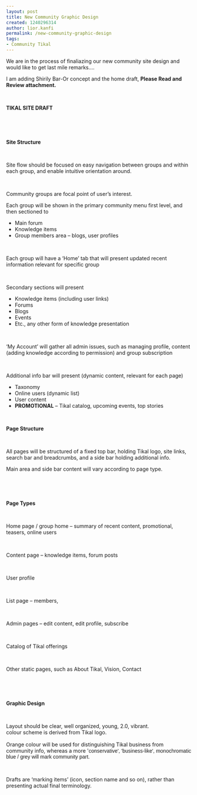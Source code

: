 ```yaml
---
layout: post
title: New Community Graphic Design
created: 1240296314
author: lior.kanfi
permalink: /new-community-graphic-design
tags:
- Community Tikal
---
```

<p><img alt="" src="files/001_home.jpg" />We are in the process of finaliazing our new community site design and would like to get last mile remarks....</p>
<p>I am adding Shirily Bar-Or concept and the home draft, <strong>Please Read and Review attachment.<br />
</strong></p>
<p class="MsoNormal">&nbsp;</p>
<p class="MsoNormal"><b><span>TIKAL</span></b><b><span> SITE DRAFT</span></b></p>
<p class="MsoNormal"><b><span>&nbsp;</span></b></p>
<p class="MsoNormal"><b><span>&nbsp;</span></b></p>
<p class="MsoNormal"><b><span>Site Structure</span></b></p>
<p class="MsoNormal"><span>&nbsp;</span></p>
<p class="MsoNormal"><span>Site flow should be focused on easy navigation between groups and within each group, and enable intuitive orientation around.</span></p>
<p class="MsoNormal"><span>&nbsp;</span></p>
<p class="MsoNormal"><span>Community groups are focal point of user&rsquo;s interest.</span></p>
<p class="MsoNormal"><span>Each group will be shown in the primary community menu first level, and then sectioned to </span></p>
<ul type="disc">
 <li class="MsoNormal"><span>Main forum </span></li>
 <li class="MsoNormal"><span>Knowledge items</span></li>
 <li class="MsoNormal"><span>Group members area &ndash; blogs, user profiles</span></li>
</ul>
<p class="MsoNormal"><span>&nbsp;</span></p>
<p class="MsoNormal"><span>Each group will have a &lsquo;Home&rsquo; tab that will present updated recent information relevant for specific group</span></p>
<p class="MsoNormal"><span>&nbsp;</span></p>
<p class="MsoNormal"><span>Secondary sections will present </span></p>
<ul type="disc">
 <li class="MsoNormal"><span>Knowledge items (including user links)</span></li>
 <li class="MsoNormal"><span>Forums </span></li>
 <li class="MsoNormal"><span>Blogs</span></li>
 <li class="MsoNormal"><span>Events</span></li>
 <li class="MsoNormal"><span>Etc., any other form of knowledge presentation</span></li>
</ul>
<p class="MsoNormal"><span>&nbsp;</span></p>
<p class="MsoNormal"><span>&lsquo;My Account&rsquo; will gather all admin issues, such as managing profile, content (adding knowledge according to permission) and group subscription</span></p>
<p class="MsoNormal"><span>&nbsp;</span></p>
<p class="MsoNormal"><span>Additional info bar will present (dynamic content, relevant for each page)</span></p>
<ul type="disc">
 <li class="MsoNormal"><span>Taxonomy</span></li>
 <li class="MsoNormal"><span>Online users (dynamic<span> </span>list)</span></li>
 <li class="MsoNormal"><span>User content </span></li>
 <li class="MsoNormal"><b><span>PROMOTIONAL</span></b><span> &ndash; Tikal catalog, upcoming events, top stories</span></li>
</ul>
<p><span><br clear="all" />
</span></p>
<p class="MsoNormal"><b><span>Page Structure</span></b></p>
<p class="MsoNormal"><span>&nbsp;</span></p>
<p class="MsoNormal"><span>All pages will be structured of a fixed top bar, holding Tikal logo, site links, search bar and breadcrumbs, and a side bar holding additional info.</span></p>
<p class="MsoNormal"><span>Main area and side bar content will vary according to page type.</span></p>
<p class="MsoNormal"><span>&nbsp;</span></p>
<p class="MsoNormal"><span>&nbsp;</span></p>
<p class="MsoNormal"><b><span>Page Types </span></b></p>
<p class="MsoNormal"><span>&nbsp;</span></p>
<p class="MsoNormal"><span>Home page / group home &ndash; summary of recent content, promotional, teasers, online users</span></p>
<p class="MsoNormal"><span>&nbsp;</span></p>
<p class="MsoNormal"><span>Content page &ndash; knowledge items, forum posts</span></p>
<p class="MsoNormal"><span>&nbsp;</span></p>
<p class="MsoNormal"><span>User profile</span></p>
<p class="MsoNormal"><span>&nbsp;</span></p>
<p class="MsoNormal"><span>List page &ndash; members, </span></p>
<p class="MsoNormal"><span>&nbsp;</span></p>
<p class="MsoNormal"><span>Admin pages &ndash; edit content, edit profile, subscribe</span></p>
<p class="MsoNormal"><span>&nbsp;</span></p>
<p class="MsoNormal"><span>Catalog of Tikal offerings</span></p>
<p class="MsoNormal"><span>&nbsp;</span></p>
<p class="MsoNormal"><span>Other static pages, such as About Tikal, Vision, Contact</span></p>
<p class="MsoNormal"><span>&nbsp;</span></p>
<p class="MsoNormal"><span>&nbsp;</span></p>
<p class="MsoNormal"><b><span>Graphic Design</span></b></p>
<p class="MsoNormal"><span>&nbsp;</span></p>
<div class="MsoNormal"><span>Layout should be clear, well organized, young, 2.0, vibrant.</span></div>
<div class="MsoNormal"><span>colour scheme is derived from Tikal logo.</span></div>
<div class="MsoNormal"><span><font face="Arial">&nbsp;</font></span></div>
<div class="MsoNormal"><span>Orange colour will be used for&nbsp;distinguishing Tikal business from community info, whereas&nbsp;a more '<span><font face="Arial">conservative', 'business-like', monochromatic blue / grey will mark community part.</font></span></span></div>
<p class="MsoNormal"><span>&nbsp;</span></p>
<p class="MsoNormal"><span>Drafts are &lsquo;marking items&rsquo; (icon, section name and so on), rather than presenting actual final terminology. </span></p>
<p>&nbsp;<img src="community/files/001_home.jpg" alt="" /></p>
